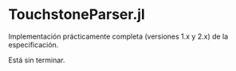 # TouchstoneParser.jl

Implementación prácticamente completa (versiones 1.x y 2.x) de la especificación. 

Está sin terminar.
